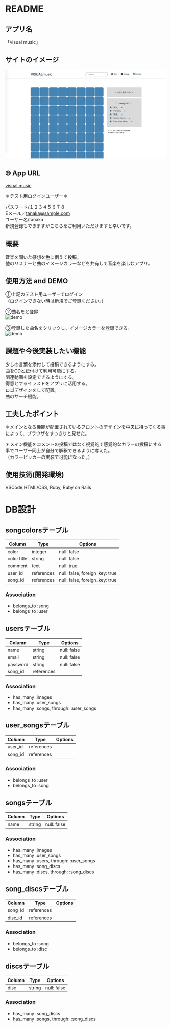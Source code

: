 # README
<!-- 
This README would normally document whatever steps are necessary to get the
application up and running.

Things you may want to cover:

* Ruby version

* System dependencies

* Configuration

* Database creation

* Database initialization

* How to run the test suite

* Services (job queues, cache servers, search engines, etc.)

* Deployment instructions

* ... -->


## アプリ名 

「visual music」

## サイトのイメージ
  
![トップページのイメージ](TopPage.png)  
  
## 🌐 App URL
  
[visual music](https://visualmusicc.herokuapp.com/)  
  
＊テスト用ログインユーザー＊  
  
パスワード/１２３４５６７８  
Eメール／tanaka@sample.com  
ユーザー名/tanaka  
新規登録もできますがこちらをご利用いただけますと幸いです。  
  
  
## 概要
  
音楽を聞いた感想を色に例えて投稿。  
他のリスナーと曲のイメージカラーなどを共有して音楽を楽しむアプリ。  
  
## 使用方法 and DEMO
  
①上記のテスト用ユーザーでログイン  
（ログインできない時は新規でご登録ください。）  
  
②曲名をと登録  
![demo](https://gyazo.com/eb4dbd2f8cf8b42721dcc7c489a2da24/raw)  
  
③登録した曲名をクリックし、イメージカラーを登録できる。  
![demo](https://gyazo.com/1042f8fd85b0caffa2b0815782f922d1/raw)  
  
  
  
## 課題や今後実装したい機能
  
少しの言葉を添付して投稿できるようにする。  
曲をCDと紐付けて利用可能にする。  
関連動画を設定できるようにする。  
得意とするイラストをアプリに活用する。  
ロゴデザインをして配置。  
曲のサーチ機能。  
  
  
## 工夫したポイント
  
＊メインとなる機能が配置されているフロントのデザインを中央に持ってくる事によって、ブラウザをすっきりと見せた。  
  
＊メイン機能をコメントの投稿ではなく視覚的で感覚的なカラーの投稿にする事でユーザー同士が自分で解釈できるように考えた。  
（カラーピッカーの実装で可能になった。）  
  
## 使用技術(開発環境)
  
VSCode,HTML/CSS, Ruby, Ruby on Rails  
  
  
# DB設計

## songcolorsテーブル

|Column|Type|Options|
|------|----|-------|
|color|integer|null: false|
|colorTitle|string|null: false|
|comment|text|null: true|
|user_id|references|null: false, foreign_key: true|
|song_id|references|null: false, foreign_key: true|

### Association
- belongs_to :song
- belongs_to :user



## usersテーブル

|Column|Type|Options|
|------|----|-------|
|name|string|null: false|
|email|string|null: false|
|password|string|null: false|
|song_id|references ||

### Association
- has_many :images
- has_many :user_songs
- has_many :songs, through: :user_songs



## user_songsテーブル

|Column|Type|Options|
|------|----|-------|
|user_id|references||
|song_id|references||

### Association
- belongs_to :user
- belongs_to :song



## songsテーブル

|Column|Type|Options|
|------|----|-------|
|name|string|null: false|

### Association
- has_many :images
- has_many :user_songs
- has_many :users, through: :user_songs
- has_many :song_discs
- has_many :discs, through: :song_discs



## song_discsテーブル

|Column|Type|Options|
|------|----|-------|
|song_id|references||
|disc_id|references||

### Association
- belongs_to :song
- belongs_to :disc



## discsテーブル

|Column|Type|Options|
|------|----|-------|
|disc|string|null: false|

### Association 
- has_many :song_discs
- has_many :songs, through: :song_discs
